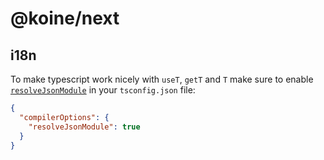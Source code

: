 # @koine/next

## i18n

To make typescript work nicely with `useT`, `getT` and `T` make sure to enable [`resolveJsonModule`](https://www.typescriptlang.org/tsconfig#resolveJsonModule) in your `tsconfig.json` file:

```json
{
  "compilerOptions": {
    "resolveJsonModule": true
  }
}
```
